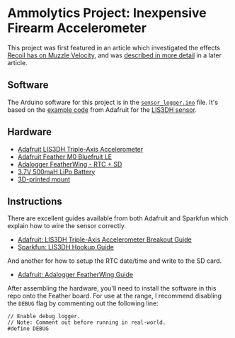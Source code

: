 # Ammolytics Project: Inexpensive Firearm Accelerometer

This project was first featured in an article which investigated the effects [Recoil has on Muzzle Velocity](https://blog.ammolytics.com/2018-12-12/experiment-recoil-vs-muzzle-velocity.html), and was [described in more detail](https://blog.ammolytics.com/2019-01-01/project-cheap-rifle-accelerometer.html) in a later article.

## Software

The Arduino software for this project is in the [`sensor_logger.ino`](https://github.com/ammolytics/projects/blob/master/accelerometer/sensor_logger.ino) file. It's based on the [example code](https://github.com/adafruit/Adafruit_LIS3DH) from Adafruit for the [LIS3DH sensor](https://amzn.to/2PASGsD).


## Hardware

- [Adafruit LIS3DH Triple-Axis Accelerometer](https://amzn.to/2PASGsD)
- [Adafruit Feather M0 Bluefruit LE](https://amzn.to/2ryuGN1)
- [Adalogger FeatherWing - RTC + SD](https://amzn.to/2EsIelH)
- [3.7V 500maH LiPo Battery](https://amzn.to/2UASH3g)
- [3D-printed mount](https://www.thingiverse.com/thing:3343163)


## Instructions

There are excellent guides available from both Adafruit and Sparkfun which explain how to wire the sensor correctly.

- [Adafruit: LIS3DH Triple-Axis Accelerometer Breakout Guide](https://learn.adafruit.com/adafruit-lis3dh-triple-axis-accelerometer-breakout?view=all)
- [Sparkfun: LIS3DH Hookup Guide](https://learn.sparkfun.com/tutorials/lis3dh-hookup-guide/all)

And another for how to setup the RTC date/time and write to the SD card.

- [Adafruit: Adalogger FeatherWing Guide](https://learn.adafruit.com/adafruit-adalogger-featherwing?view=all)

After assembling the hardware, you'll need to install the software in this repo onto the Feather board. For use at the range, I recommend disabling the `DEBUG` flag by commenting out the following line:

```
// Enable debug logger.
// Note: Comment out before running in real-world.
#define DEBUG
```
